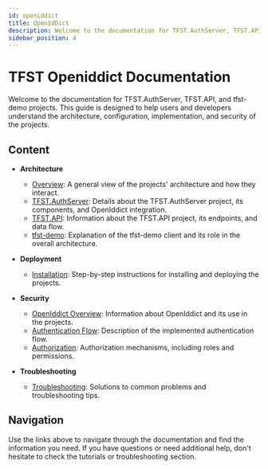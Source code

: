 ```yaml
---
id: openiddict
title: OpenIdDict
description: Welcome to the documentation for TFST.AuthServer, TFST.API, and tfst-demo projects.
sidebar_position: 4
---
```


# TFST Openiddict Documentation

Welcome to the documentation for TFST.AuthServer, TFST.API, and tfst-demo projects. This guide is designed to help users and developers understand the architecture, configuration, implementation, and security of the projects.

## Content

- **Architecture**
  - [Overview](../architecture/index.md): A general view of the projects' architecture and how they interact.
  - [TFST.AuthServer](./architecture/auth-server.md): Details about the TFST.AuthServer project, its components, and OpenIddict integration.
  - [TFST.API](./architecture/api.md): Information about the TFST.API project, its endpoints, and data flow.
  - [tfst-demo](./architecture/demo-client.md): Explanation of the tfst-demo client and its role in the overall architecture.

- **Deployment**
  - [Installation](../install/index.md): Step-by-step instructions for installing and deploying the projects.

- **Security**
  - [OpenIddict Overview](./security/index.md): Information about OpenIddict and its use in the projects.
  - [Authentication Flow](./security/authentication-flow.md): Description of the implemented authentication flow.
  - [Authorization](./security/authorization.md): Authorization mechanisms, including roles and permissions.

- **Troubleshooting**
  - [Troubleshooting](troubleshooting.md): Solutions to common problems and troubleshooting tips.

## Navigation

Use the links above to navigate through the documentation and find the information you need. If you have questions or need additional help, don't hesitate to check the tutorials or troubleshooting section.